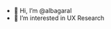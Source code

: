 - 👋 Hi, I’m @albagaral
- 👀 I’m interested in UX Research

<!---
albagaral/albagaral is a ✨ special ✨ repository because its `README.md` (this file) appears on your GitHub profile.
You can click the Preview link to take a look at your changes.
--->
